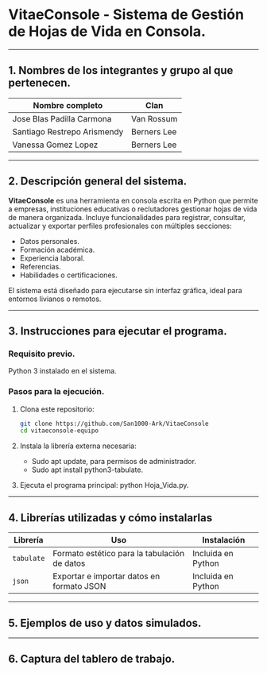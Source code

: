 # VitaeConsole - Sistema de Gestión de Hojas de Vida en Consola.

---

## 1. Nombres de los integrantes y grupo al que pertenecen.

| Nombre completo                 | Clan         |
|--------------------------------|--------------|
| Jose Blas Padilla Carmona      | Van Rossum   |
| Santiago Restrepo Arismendy    | Berners Lee  |
| Vanessa Gomez Lopez            | Berners Lee  |

---

## 2. Descripción general del sistema.

**VitaeConsole** es una herramienta en consola escrita en Python que permite a empresas, instituciones educativas o reclutadores gestionar hojas de vida de manera organizada. Incluye funcionalidades para registrar, consultar, actualizar y exportar perfiles profesionales con múltiples secciones:

- Datos personales.
- Formación académica.
- Experiencia laboral.
- Referencias.
- Habilidades o certificaciones.

El sistema está diseñado para ejecutarse sin interfaz gráfica, ideal para entornos livianos o remotos.

---

## 3. Instrucciones para ejecutar el programa.

### Requisito previo.
Python 3 instalado en el sistema.

### Pasos para la ejecución.
1. Clona este repositorio:
   ```bash
   git clone https://github.com/San1000-Ark/VitaeConsole
   cd vitaeconsole-equipo

2. Instala la librería externa necesaria:
   - Sudo apt update, para permisos de administrador.
   - Sudo apt install python3-tabulate.

3. Ejecuta el programa principal:
   python Hoja_Vida.py.

---

## 4. Librerías utilizadas y cómo instalarlas

| Librería    | Uso                                                  | Instalación              |
|-------------|-------------------------------------------------------|---------------------------|
| `tabulate`  | Formato estético para la tabulación de datos         | Incluida en Python        |
| `json`      | Exportar e importar datos en formato JSON            | Incluida en Python        |


---

## 5. Ejemplos de uso y datos simulados.

---

## 6. Captura del tablero de trabajo.
